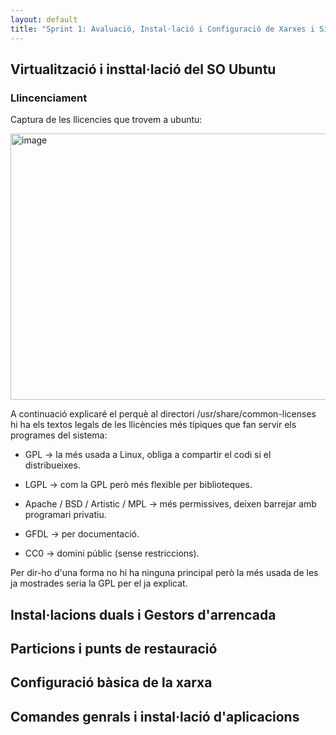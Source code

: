 ```yaml
---
layout: default
title: "Sprint 1: Avaluació, Instal·lació i Configuració de Xarxes i Sistemes Operatius"
---
```


## Virtualització i insttal·lació del SO Ubuntu
### Llincenciament

Captura de les llicencies que trovem a ubuntu:

<img width="648" height="426" alt="image" src="https://github.com/user-attachments/assets/dbdc4645-3fe6-40b9-ae37-3f255dd9813a" />

A continuació explicaré el perquè al directori /usr/share/common-licenses hi ha els textos legals de les llicències més típiques que fan servir els programes del sistema:

- GPL → la més usada a Linux, obliga a compartir el codi si el distribueixes.

- LGPL → com la GPL però més flexible per biblioteques.

- Apache / BSD / Artistic / MPL → més permissives, deixen barrejar amb programari privatiu.

- GFDL → per documentació.

- CC0 → domini públic (sense restriccions).

Per dir-ho d'una forma no hi ha ninguna principal però la més usada de les ja mostrades seria la GPL per el ja explicat.

## Instal·lacions duals i Gestors d'arrencada
## Particions i punts de restauració
## Configuració bàsica de la xarxa
## Comandes genrals i instal·lació d'aplicacions 
